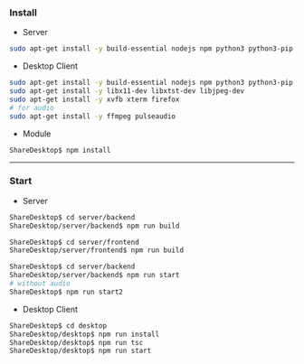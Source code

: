 ### Install

* Server
```bash
sudo apt-get install -y build-essential nodejs npm python3 python3-pip
```

* Desktop Client
```bash
sudo apt-get install -y build-essential nodejs npm python3 python3-pip
sudo apt-get install -y libx11-dev libxtst-dev libjpeg-dev
sudo apt-get install -y xvfb xterm firefox
# for audio
sudo apt-get install -y ffmpeg pulseaudio

```

* Module
```
ShareDesktop$ npm install
```

---

### Start

* Server
```bash
ShareDesktop$ cd server/backend
ShareDesktop/server/backend$ npm run build

ShareDesktop$ cd server/frontend
ShareDesktop/server/frontend$ npm run build

ShareDesktop$ cd server/backend
ShareDesktop/server/backend$ npm run start
# without audio
ShareDesktop$ npm run start2
```

* Desktop Client
```bash
ShareDesktop$ cd desktop
ShareDesktop/desktop$ npm run install
ShareDesktop/desktop$ npm run tsc
ShareDesktop/desktop$ npm run start
```